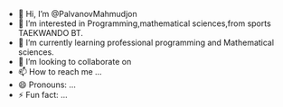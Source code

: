 - 👋 Hi, I’m @PalvanovMahmudjon
- 👀 I’m interested in Programming,mathematical sciences,from sports TAEKWANDO BT.
- 🌱 I’m currently learning professional programming and Mathematical sciences.
- 💞️ I’m looking to collaborate on 
- 📫 How to reach me ...
- 😄 Pronouns: ...
- ⚡ Fun fact: ...

<!---
PalvanovMahmudjon/PalvanovMahmudjon is a ✨ special ✨ repository because its `README.md` (this file) appears on your GitHub profile.
You can click the Preview link to take a look at your changes.
--->
